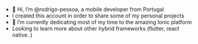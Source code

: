 - 👋 Hi, I’m @rodrigo-pessoa, a mobile developer from Portugal
- I created this account in order to share some of my personal projects
- 🌱 I’m currently dedicating most of my time to the amazing Ionic platform
- Looking to learn more about other hybrid frameworks (flutter, react native..)
